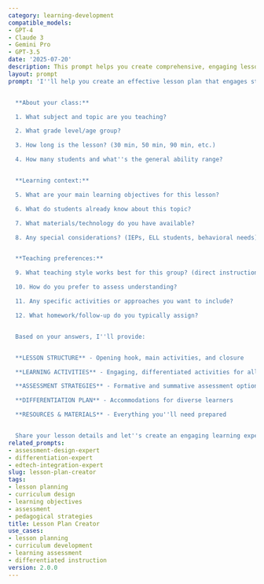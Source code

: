 ```yaml
---
category: learning-development
compatible_models:
- GPT-4
- Claude 3
- Gemini Pro
- GPT-3.5
date: '2025-07-20'
description: This prompt helps you create comprehensive, engaging lesson plans that maximize student learning through evidence-based teaching strategies and clear objectives.
layout: prompt
prompt: 'I''ll help you create an effective lesson plan that engages students and achieves your learning goals. Let me gather some information:


  **About your class:**

  1. What subject and topic are you teaching?

  2. What grade level/age group?

  3. How long is the lesson? (30 min, 50 min, 90 min, etc.)

  4. How many students and what''s the general ability range?


  **Learning context:**

  5. What are your main learning objectives for this lesson?

  6. What do students already know about this topic?

  7. What materials/technology do you have available?

  8. Any special considerations? (IEPs, ELL students, behavioral needs)


  **Teaching preferences:**

  9. What teaching style works best for this group? (direct instruction, inquiry-based, collaborative, etc.)

  10. How do you prefer to assess understanding?

  11. Any specific activities or approaches you want to include?

  12. What homework/follow-up do you typically assign?


  Based on your answers, I''ll provide:


  **LESSON STRUCTURE** - Opening hook, main activities, and closure

  **LEARNING ACTIVITIES** - Engaging, differentiated activities for all learners

  **ASSESSMENT STRATEGIES** - Formative and summative assessment options

  **DIFFERENTIATION PLAN** - Accommodations for diverse learners

  **RESOURCES & MATERIALS** - Everything you''ll need prepared


  Share your lesson details and let''s create an engaging learning experience!'
related_prompts:
- assessment-design-expert
- differentiation-expert
- edtech-integration-expert
slug: lesson-plan-creator
tags:
- lesson planning
- curriculum design
- learning objectives
- assessment
- pedagogical strategies
title: Lesson Plan Creator
use_cases:
- lesson planning
- curriculum development
- learning assessment
- differentiated instruction
version: 2.0.0
---
```

